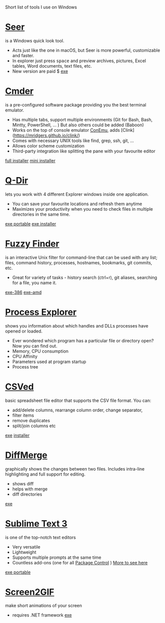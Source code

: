 Short list of tools I use on Windows
# [Seer](http://1218.io/seer/screenshot.html)
is a Windows quick look tool.
* Acts just like the one in macOS, but Seer is more powerful, customizable and faster.
* In explorer just press <kbd>space</kbd> and preview archives, pictures, Excel tables, Word documents, text files, etc.
* New version are paid $
[exe](https://sourceforge.net/projects/ccseer/files/latest/download)
# [Cmder](http://cmder.net/) 
is a pre-configured software package providing you the best terminal emulator.
* Has multiple tabs, support multiple environments (Git for Bash, Bash, Mintty, PowerShell, ... ) But also others could be added (Baboon)
* Works on the top of console emulator [ConEmu](https://conemu.github.io/), adds [Clink] (https://mridgers.github.io/clink/)
* Comes with necessary UNIX tools like find, grep, ssh, git, ...
* Allows color scheme customization
* Third-party integration like splitting the pane with your favourite editor 

[full installer](https://github.com/cmderdev/cmder/releases/download/v1.3.5/cmder.zip)
[mini installer](https://github.com/cmderdev/cmder/releases/download/v1.3.5/cmder_mini.zip)
# [Q-Dir](http://softwareok.com/?seite=Freeware/Q-Dir)
lets you work with 4 different Explorer windows inside one application.
* You can save your favourite locations and refresh them anytime
* Maximizes your productivity when you need to check files in multiple directories in the same time.

[exe portable](https://www.softwareok.com/?Download=Q-Dir&goto=../Download/Q-Dir_Portable_x64.zip)
[exe installer](https://www.softwareok.com/?Download=Q-Dir&goto=../Download/Q-Dir_Installer_x64.zip)
# [Fuzzy Finder](https://github.com/junegunn/fzf)
is an interactive Unix filter for command-line that can be used with any list; files, command history, processes, hostnames, bookmarks, git commits, etc.
* Great for variety of tasks - history search (ctrl+r), git aliases, searching for a file, you name it.

[exe-386](https://github.com/junegunn/fzf-bin/releases/download/0.17.3/fzf-0.17.3-windows_386.zip)
[exe-amd]( https://github.com/junegunn/fzf-bin/releases/download/0.17.3/fzf-0.17.3-windows_amd64.zip)
# [Process Explorer](https://docs.microsoft.com/en-us/sysinternals/downloads/process-explorer)
shows you information about which handles and DLLs processes have opened or loaded.
* Ever wondered which program has a particular file or directory open? Now you can find out. 
* Memory, CPU consumption
* CPU Affinity
* Parameters used at program startup
* Process tree
# [CSVed](http://csved.sjfrancke.nl/index.html)
basic spreadsheet file editor that supports the CSV file format. You can:
* add/delete columns, rearrange column order, change separator, 
* filter items
* remove duplicates
* split/join columns etc

[exe](http://home.hccnet.nl/s.j.francke/csved/CSVed.zip) 
[installer](http://home.hccnet.nl/s.j.francke/csved/csvedsetup.exe)
# [DiffMerge](https://sourcegear.com/diffmerge/)
graphically shows the changes between two files. Includes intra-line highlighting and full support for editing.
* shows diff
* helps with merge
* diff directories

[exe](https://download.sysinternals.com/files/ProcessExplorer.zip)

# [Sublime Text 3](https://download.sysinternals.com/files/ProcessExplorer.zip)
is one of the top-notch text editors
* Very versatile
* Lightweight
* Supports multiple prompts at the same time
* Countless add-ons (one for all [Package Control](https://packagecontrol.io/) )
[More to see here](docs/sublime.md)

[exe portable](https://download.sublimetext.com/Sublime%20Text%20Build%203170%20x64.zip)

# [Screen2GIF](http://www.screentogif.com/)
make short animations of your screen
- requires .NET framework
[exe](http://www.screentogif.com/)
